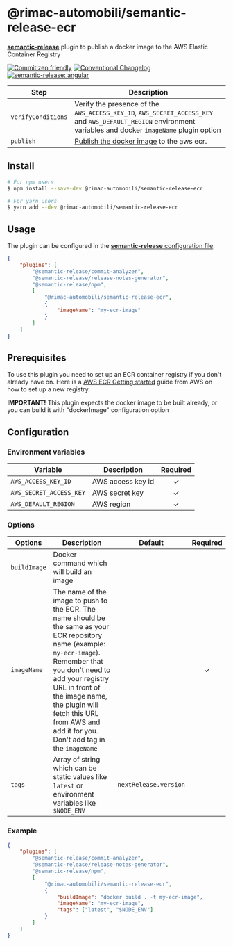 # @rimac-automobili/semantic-release-ecr

[**semantic-release**](https://github.com/semantic-release/semantic-release) plugin to publish a docker image to the AWS
Elastic Container Registry

[![Commitizen friendly](https://img.shields.io/badge/commitizen-friendly-brightgreen.svg)](http://commitizen.github.io/cz-cli/)
[![Conventional Changelog](https://img.shields.io/badge/changelog-conventional-brightgreen.svg)](http://conventional-changelog.github.io)
[![semantic-release: angular](https://img.shields.io/badge/semantic--release-conventionalcommits-e10079?logo=semantic-release)](https://github.com/semantic-release/semantic-release)

| Step               | Description                                                                                                                                                 |
|--------------------|-------------------------------------------------------------------------------------------------------------------------------------------------------------|
| `verifyConditions` | Verify the presence of the `AWS_ACCESS_KEY_ID`, `AWS_SECRET_ACCESS_KEY` and `AWS_DEFAULT_REGION` environment variables and docker `imageName` plugin option |
| `publish`          | [Publish the docker image](https://docs.aws.amazon.com/AmazonECR/latest/userguide/docker-push-ecr-image.html) to the aws ecr.                               |

## Install

```bash
# For npm users
$ npm install --save-dev @rimac-automobili/semantic-release-ecr

# For yarn users
$ yarn add --dev @rimac-automobili/semantic-release-ecr
```

## Usage

The plugin can be configured in the [**semantic-release** configuration file](https://github.com/semantic-release/semantic-release/blob/master/docs/usage/configuration.md#configuration):

```json
{
    "plugins": [
        "@semantic-release/commit-analyzer",
        "@semantic-release/release-notes-generator",
        "@semantic-release/npm",
        [
            "@rimac-automobili/semantic-release-ecr",
            {
                "imageName": "my-ecr-image"
            }
        ]
    ]
}
```

## Prerequisites

To use this plugin you need to set up an ECR container registry if you don't already have on. Here is
a [AWS ECR Getting started](https://docs.aws.amazon.com/AmazonECR/latest/userguide/ECR_GetStarted.html) guide from AWS
on how to set up a new registry.

**IMPORTANT!** This plugin expects the docker image to be built already, or you can build it with "dockerImage"
configuration option

## Configuration

### Environment variables

| Variable                | Description       | Required |
|-------------------------|-------------------|:--------:|
| `AWS_ACCESS_KEY_ID`     | AWS access key id |    ✓     |
| `AWS_SECRET_ACCESS_KEY` | AWS secret key    |    ✓     |
| `AWS_DEFAULT_REGION`    | AWS region        |    ✓     |

### Options

| Options      | Description                                                                                                                                                                                                                                                                                                 | Default               | Required |
|--------------|-------------------------------------------------------------------------------------------------------------------------------------------------------------------------------------------------------------------------------------------------------------------------------------------------------------|-----------------------|:--------:|
| `buildImage` | Docker command which will build an image                                                                                                                                                                                                                                                                    |                       |          |
| `imageName`  | The name of the image to push to the ECR. The name should be the same as your ECR repository name (example: `my-ecr-image`). Remember that you don't need to add your registry URL in front of the image name, the plugin will fetch this URL from AWS and add it for you. Don't add tag in the `imageName` |                       |    ✓     |
| `tags`       | Array of string which can be static values like `latest` or environment variables like `$NODE_ENV`                                                                                                                                                                                                          | `nextRelease.version` |          |

### Example

```json
{
    "plugins": [
        "@semantic-release/commit-analyzer",
        "@semantic-release/release-notes-generator",
        "@semantic-release/npm",
        [
            "@rimac-automobili/semantic-release-ecr",
            {
                "buildImage": "docker build . -t my-ecr-image",
                "imageName": "my-ecr-image",
                "tags": ["latest", "$NODE_ENV"]
            }
        ]
    ]
}
```
